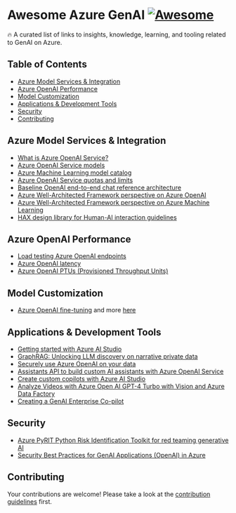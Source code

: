 # Awesome Azure GenAI [![Awesome](https://awesome.re/badge.svg)](https://awesome.re)
🔥 A curated list of links to insights, knowledge, learning, and tooling related to GenAI on Azure.

## Table of Contents
- [Azure Model Services & Integration](#azure-model-services-&-integration)
- [Azure OpenAI Performance](#azure-openai-performance)
- [Model Customization](#model-customization)
- [Applications & Development Tools](#applications-&-development-tools)
- [Security](#security)
- [Contributing](#contributing)

## Azure Model Services & Integration
* [What is Azure OpenAI Service?](https://learn.microsoft.com/en-us/azure/ai-services/openai/overview)
* [Azure OpenAI Service models](https://learn.microsoft.com/en-us/azure/ai-services/openai/concepts/models)
* [Azure Machine Learning model catalog](https://learn.microsoft.com/en-us/azure/machine-learning/concept-model-catalog?view=azureml-api-2)
* [Azure OpenAI Service quotas and limits](https://learn.microsoft.com/en-us/azure/ai-services/openai/quotas-limits)
* [Baseline OpenAI end-to-end chat reference architecture](https://learn.microsoft.com/en-us/azure/architecture/ai-ml/architecture/baseline-openai-e2e-chat)
* [Azure Well-Architected Framework perspective on Azure OpenAI](https://learn.microsoft.com/en-us/azure/well-architected/service-guides/azure-openai)
* [Azure Well-Architected Framework perspective on Azure Machine Learning](https://learn.microsoft.com/en-us/azure/well-architected/service-guides/azure-machine-learning)
* [HAX design library for Human-AI interaction guidelines](https://www.microsoft.com/en-us/haxtoolkit/library/?content_type%5B0%5D=guideline&content_type%5B1%5D=pattern&content_type%5B%5D=example)

## Azure OpenAI Performance
* [Load testing Azure OpenAI endpoints](https://techcommunity.microsoft.com/t5/ai-azure-ai-services-blog/load-testing-azure-openai-with-jmeter/ba-p/4068117)
* [Azure OpenAI latency](https://learn.microsoft.com/en-us/azure/ai-services/openai/how-to/latency)
* [Azure OpenAI PTUs (Provisioned Throughput Units)](https://learn.microsoft.com/en-us/azure/ai-services/openai/concepts/provisioned-throughput)

## Model Customization
* [Azure OpenAI fine-tuning](https://learn.microsoft.com/en-us/azure/ai-services/openai/how-to/fine-tuning?tabs=turbo%2Cpython&pivots=programming-language-studio) and more [here](https://techcommunity.microsoft.com/t5/ai-azure-ai-services-blog/fine-tuning-now-available-with-azure-openai-service/ba-p/3954693)

## Applications & Development Tools
* [Getting started with Azure AI Studio](https://www.linkedin.com/pulse/getting-started-azure-ai-studio-valentina-alto-wx1of/)
* [GraphRAG: Unlocking LLM discovery on narrative private data](https://www.microsoft.com/en-us/research/blog/graphrag-unlocking-llm-discovery-on-narrative-private-data/)
* [Securely use Azure OpenAI on your data](https://learn.microsoft.com/en-us/azure/ai-services/openai/how-to/use-your-data-securely)
* [Assistants API to build custom AI assistants with Azure OpenAI Service](https://www.youtube.com/watch?v=CMXtAe5DhXc)
* [Create custom copilots with Azure AI Studio](https://learn.microsoft.com/en-us/training/paths/create-custom-copilots-ai-studio/)
* [Analyze Videos with Azure Open AI GPT-4 Turbo with Vision and Azure Data Factory](https://techcommunity.microsoft.com/t5/fasttrack-for-azure/analyze-videos-with-azure-open-ai-gpt-4-turbo-with-vision-and/ba-p/4032778)
* [Creating a GenAI Enterprise Co-pilot](https://www.linkedin.com/pulse/genai-enterprise-copilot-serhiy-seletskyi--mprqf/?trackingId=ea1fOd%2BrTXOODIoiZfjNrg%3D%3D)

## Security
* [Azure PyRIT Python Risk Identification Toolkit for red teaming generative AI](https://github.com/Azure/PyRIT)
* [Security Best Practices for GenAI Applications (OpenAI) in Azure](https://techcommunity.microsoft.com/t5/azure-architecture-blog/security-best-practices-for-genai-applications-openai-in-azure/ba-p/4027885)

## Contributing

Your contributions are welcome! Please take a look at the [contribution guidelines](https://github.com/corticalstack/awesome-azure-genai/blob/master/CONTRIBUTING.md) first.
